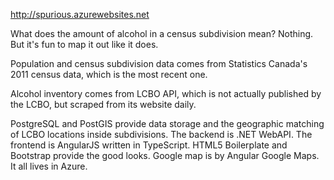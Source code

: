 http://spurious.azurewebsites.net

What does the amount of alcohol in a census subdivision mean? Nothing. But it's fun to map it out like it does. 

Population and census subdivision data comes from Statistics Canada's 2011 census data, which is the most recent one. 

Alcohol inventory comes from LCBO API, which is not actually published by the LCBO, but scraped from its website daily. 

PostgreSQL and PostGIS provide data storage and the geographic matching of LCBO locations inside subdivisions. The backend is .NET WebAPI. The frontend is AngularJS written in TypeScript. HTML5 Boilerplate and Bootstrap provide the good looks. Google map is by Angular Google Maps. It all lives in Azure. 
